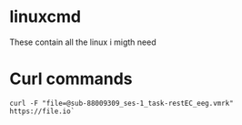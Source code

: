# linuxcmd
These contain all the linux i migth need

# Curl commands 
```
curl -F "file=@sub-88009309_ses-1_task-restEC_eeg.vmrk" https://file.io`
```
